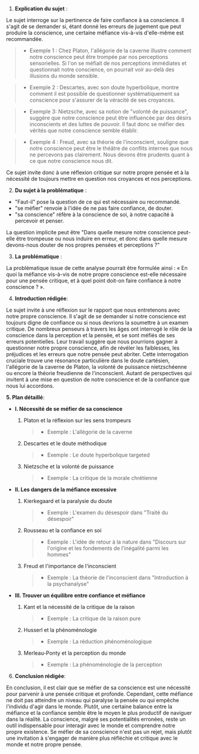1. **Explication du sujet** :

Le sujet interroge sur la pertinence de faire confiance à sa conscience. Il s'agit de se demander si, étant donné les erreurs de jugement que peut produire la conscience, une certaine méfiance vis-à-vis d'elle-même est recommandée.

> - Exemple 1 : Chez Platon, l'allégorie de la caverne illustre comment notre conscience peut être trompée par nos perceptions sensorielles. Si l'on se méfiait de nos perceptions immédiates et questionnait notre conscience, on pourrait voir au-delà des illusions du monde sensible.

> - Exemple 2 : Descartes, avec son doute hyperbolique, montre comment il est possible de questionner systématiquement sa conscience pour s'assurer de la véracité de ses croyances.

> - Exemple 3: Nietzsche, avec sa notion de "volonté de puissance", suggère que notre conscience peut être influencée par des désirs inconscients et des luttes de pouvoir. Il faut donc se méfier des vérités que notre conscience semble établir.

> - Exemple 4 : Freud, avec sa théorie de l'inconscient, souligne que notre conscience peut être le théâtre de conflits internes que nous ne percevons pas clairement. Nous devons être prudents quant à ce que notre conscience nous dit.

 Ce sujet invite donc à une réflexion critique sur notre propre pensée et à la nécessité de toujours mettre en question nos croyances et nos perceptions.

2. **Du sujet à la problématique** :

- "Faut-il" pose la question de ce qui est nécessaire ou recommandé.
- "se méfier" renvoie à l'idée de ne pas faire confiance, de douter.
- "sa conscience" réfère à la conscience de soi, à notre capacité à percevoir et penser.

La question implicite peut être "Dans quelle mesure notre conscience peut-elle être trompeuse ou nous induire en erreur, et donc dans quelle mesure devons-nous douter de nos propres pensées et perceptions ?"

3. **La problématique** :

La problématique issue de cette analyse pourrait être formulée ainsi : « En quoi la méfiance vis-à-vis de notre propre conscience est-elle nécessaire pour une pensée critique, et à quel point doit-on faire confiance à notre conscience ? ».

4. **Introduction rédigée**: 

Le sujet invite à une réflexion sur le rapport que nous entretenons avec notre propre conscience. Il s'agit de se demander si notre conscience est toujours digne de confiance ou si nous devrions la soumettre à un examen critique. De nombreux penseurs à travers les âges ont interrogé le rôle de la conscience dans la perception et la pensée, et se sont méfiés de ses erreurs potentielles. Leur travail suggère que nous pourrions gagner à questionner notre propre conscience, afin de révéler les faiblesses, les préjudices et les erreurs que notre pensée peut abriter. Cette interrogation cruciale trouve une résonance particulière dans le doute cartésien, l'allégorie de la caverne de Platon, la volonté de puissance nietzschéenne ou encore la théorie freudienne de l'inconscient. Autant de perspectives qui invitent à une mise en question de notre conscience et de la confiance que nous lui accordons.

**5. Plan détaillé**:

* **I. Nécessité de se méfier de sa conscience**

    1. Platon et la réflexion sur les sens trompeurs
          > - Exemple : L'allégorie de la caverne
    
    2. Descartes et le doute méthodique
          > - Exemple : Le doute hyperbolique targeted
    
    3. Nietzsche et la volonté de puissance
          > - Exemple : La critique de la morale chrétienne

* **II. Les dangers de la méfiance excessive**

    1. Kierkegaard et la paralysie du doute
          > - Exemple : L'examen du désespoir dans "Traité du désespoir"
    
    2.  Rousseau et la confiance en soi
          > - Exemple : L'idée de retour à la nature dans "Discours sur l'origine et les fondements de l'inégalité parmi les hommes"

    3.  Freud et l'importance de l'inconscient
          > - Exemple : La théorie de l'inconscient dans "Introduction à la psychanalyse"

* **III. Trouver un équilibre entre confiance et méfiance**

    1. Kant et la nécessité de la critique de la raison
          > - Exemple : La critique de la raison pure
    
    2.  Husserl et la phénoménologie
          > - Exemple : La réduction phénoménologique

    3.  Merleau-Ponty et la perception du monde
          > - Exemple : La phénoménologie de la perception

6. **Conclusion rédigée**: 

En conclusion, il est clair que se méfier de sa conscience est une nécessité pour parvenir à une pensée critique et profonde. Cependant, cette méfiance ne doit pas atteindre un niveau qui paralyse la pensée ou qui empêche l'individu d'agir dans le monde. Plutôt, une certaine balance entre la méfiance et la confiance semble être le moyen le plus productif de naviguer dans la réalité. La conscience, malgré ses potentialités erronées, reste un outil indispensable pour interagir avec le monde et comprendre notre propre existence. Se méfier de sa conscience n'est pas un rejet, mais plutôt une invitation à s'engager de manière plus réfléchie et critique avec le monde et notre propre pensée.

